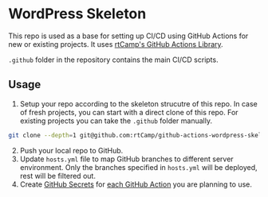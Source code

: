 # WordPress Skeleton

This repo is used as a base for setting up CI/CD using GitHub Actions for new or existing projects. It uses [rtCamp's GitHub Actions Library](https://github.com/rtCamp/github-actions-library). 

`.github` folder in the repository contains the main CI/CD scripts.

## Usage

1. Setup your repo according to the skeleton strucutre of this repo. In case of fresh projects, you can start with a direct clone of this repo. For existing projects you can take the `.github` folder manually.

```bash
git clone --depth=1 git@github.com:rtCamp/github-actions-wordpress-skeleton.git
```
2. Push your local repo to GitHub. 
3. Update `hosts.yml` file to map GitHub branches to different server environment. Only the branches specified in `hosts.yml` will be deployed, rest will be filtered out.
4. Create [GitHub Secrets](https://developer.github.com/actions/creating-workflows/storing-secrets/) for [each GitHub Action](https://github.com/rtCamp/github-actions-library#list-of-github-actions) you are planning to use.
